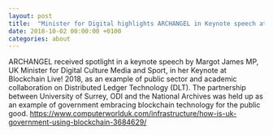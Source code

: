```yaml
---
layout: post
title:  "Minister for Digital highlights ARCHANGEL in Keynote speech at Blockchain Live! 2018"
date: 2018-10-02 00:00:00 +0100
categories: about
---
```


ARCHANGEL received spotlight in a keynote speech by Margot James MP, UK Minister for Digital Culture Media and Sport, in her Keynote at Blockchain Live! 2018,  as an example of public sector and academic collaboration on Distributed Ledger Technology (DLT).  The partnership between University of Surrey, ODI and the National Archives was held up as an example of government embracing blockchain technology for the public good. <https://www.computerworlduk.com/infrastructure/how-is-uk-government-using-blockchain-3684629/>